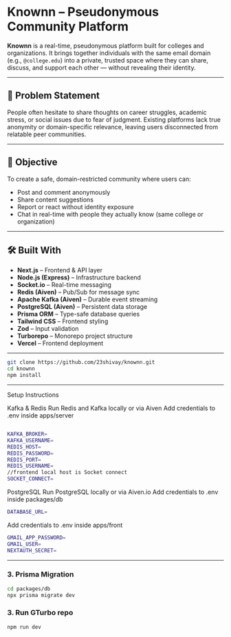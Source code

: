 #  Knownn – Pseudonymous Community Platform

**Knownn** is a real-time, pseudonymous platform built for colleges and organizations. It brings together individuals with the same email domain (e.g., `@college.edu`) into a private, trusted space where they can share, discuss, and support each other — without revealing their identity.

---

## 🚨 Problem Statement

People often hesitate to share thoughts on career struggles, academic stress, or social issues due to fear of judgment. Existing platforms lack true anonymity or domain-specific relevance, leaving users disconnected from relatable peer communities.

---

## 🎯 Objective

To create a safe, domain-restricted community where users can:
- Post and comment anonymously  
- Share content suggestions  
- Report or react without identity exposure  
- Chat in real-time with people they actually know (same college or organization)

---

## 🛠️ Built With

- **Next.js** – Frontend & API layer  
- **Node.js (Express)** – Infrastructure backend  
- **Socket.io** – Real-time messaging  
- **Redis (Aiven)** – Pub/Sub for message sync  
- **Apache Kafka (Aiven)** – Durable event streaming  
- **PostgreSQL (Aiven)** – Persistent data storage  
- **Prisma ORM** – Type-safe database queries  
- **Tailwind CSS** – Frontend styling  
- **Zod** – Input validation  
- **Turborepo** – Monorepo project structure  
- **Vercel** – Frontend deployment

---
```bash
git clone https://github.com/23shivay/knownn.git
cd knownn
npm install
```
---

Setup Instructions

 Kafka & Redis
Run Redis and Kafka locally or via Aiven
Add credentials to .env inside apps/server


```bash

KAFKA_BROKER=
KAFKA_USERNAME=
REDIS_HOST=
REDIS_PASSWORD=
REDIS_PORT=
REDIS_USERNAME=
//frontend local host is Socket connect
SOCKET_CONNECT=
```


 PostgreSQL
Run PostgreSQL locally or via Aiven.io
Add credentials to .env inside packages/db
```bash
DATABASE_URL=

```

Add credentials to .env inside apps/front
```bash
GMAIL_APP_PASSWORD=
GMAIL_USER=
NEXTAUTH_SECRET=

```

---

### 3. Prisma Migration

```bash
cd packages/db
npx prisma migrate dev
```
### 3. Run  GTurbo repo 
```bash
npm run dev
```

